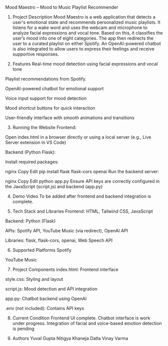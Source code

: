 Mood Maestro – Mood to Music Playlist Recommender
1) Project Description
Mood Maestro is a web application that detects a user's emotional state and recommends personalized music playlists. It listens for a wake word and uses the webcam and microphone to analyze facial expressions and vocal tone. Based on this, it classifies the user’s mood into one of eight categories. The app then redirects the user to a curated playlist on either Spotify. An OpenAI-powered chatbot is also integrated to allow users to express their feelings and receive supportive responses.

2) Features
Real-time mood detection using facial expressions and vocal tone

Playlist recommendations from Spotify.

OpenAI-powered chatbot for emotional support

Voice input support for mood detection

Mood shortcut buttons for quick interaction

User-friendly interface with smooth animations and transitions

3) Running the Website
Frontend:

Open index.html in a browser directly or using a local server (e.g., Live Server extension in VS Code)

Backend (Python Flask):

Install required packages:

nginx
Copy
Edit
pip install flask flask-cors openai
Run the backend server:

nginx
Copy
Edit
python app.py
Ensure API keys are correctly configured in the JavaScript (script.js) and backend (app.py)

4) Demo Video
To be added after frontend and backend integration is complete.

5) Tech Stack and Libraries
Frontend: HTML, Tailwind CSS, JavaScript

Backend: Python (Flask)

APIs: Spotify API, YouTube Music (via redirect), OpenAI API

Libraries: flask, flask-cors, openai, Web Speech API

6) Supported Platforms
Spotify

YouTube Music

7) Project Components
index.html: Frontend interface

style.css: Styling and layout

script.js: Mood detection and API integration

app.py: Chatbot backend using OpenAI

.env (not included): Contains API keys

8) Current Condition
Frontend UI complete.
Chatbot interface is work under progress.
Integration of facial and voice-based emotion detection is pending

9) Authors
Yuval Gupta
Nitigya Khaneja
Datla Vinay Varma

